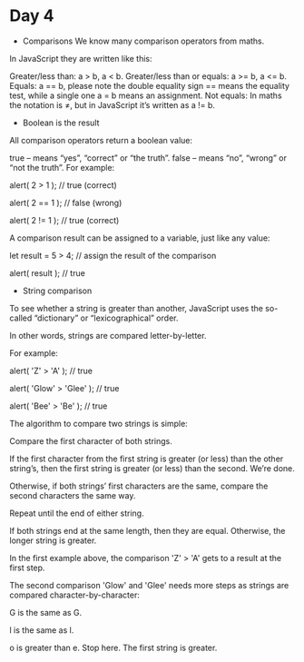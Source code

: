 # Day 4

- Comparisons
We know many comparison operators from maths.

In JavaScript they are written like this:

Greater/less than: a > b, a < b.
Greater/less than or equals: a >= b, a <= b.
Equals: a == b, please note the double equality sign == means the equality test, while a single one a = b means an assignment.
Not equals: In maths the notation is ≠, but in JavaScript it’s written as a != b.

- Boolean is the result

All comparison operators return a boolean value:

true – means “yes”, “correct” or “the truth”.
false – means “no”, “wrong” or “not the truth”.
For example:

alert( 2 > 1 );  // true (correct)

alert( 2 == 1 ); // false (wrong)

alert( 2 != 1 ); // true (correct)

A comparison result can be assigned to a variable, just like any value:

let result = 5 > 4; // assign the result of the comparison

alert( result ); // true

- String comparison

To see whether a string is greater than another, JavaScript uses the so-called “dictionary” or “lexicographical” order.

In other words, strings are compared letter-by-letter.

For example:

alert( 'Z' > 'A' ); // true

alert( 'Glow' > 'Glee' ); // true

alert( 'Bee' > 'Be' ); // true

The algorithm to compare two strings is simple:

Compare the first character of both strings.

If the first character from the first string is greater (or less) than the other string’s, then the first string is greater (or less) than the second. We’re done.

Otherwise, if both strings’ first characters are the same, compare the second characters the same way.

Repeat until the end of either string.

If both strings end at the same length, then they are equal. Otherwise, the longer string is greater.

In the first example above, the comparison 'Z' > 'A' gets to a result at the first step.

The second comparison 'Glow' and 'Glee' needs more steps as strings are compared character-by-character:

G is the same as G.

l is the same as l.

o is greater than e. Stop here. The first string is greater.